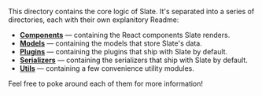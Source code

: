 
This directory contains the core logic of Slate. It's separated into a series of directories, each with their own explanitory Readme:

- [**Components**](./components) — containing the React components Slate renders.
- [**Models**](./models) — containing the models that store Slate's data.
- [**Plugins**](./plugins) — containing the plugins that ship with Slate by default.
- [**Serializers**](./serializers) — containing the serializers that ship with Slate by default.
- [**Utils**](./utils) — containing a few convenience utility modules.

Feel free to poke around each of them for more information!
